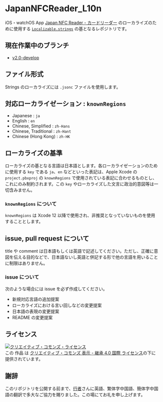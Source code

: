 # JapanNFCReader_L10n

iOS・watchOS App [Japan NFC Reader - カードリーダー](https://japannfcreader.tret.jp) のローカライズのために使用する [`Localizable.strings`](https://developer.apple.com/library/archive/documentation/Cocoa/Conceptual/LoadingResources/Strings/Strings.html) の基となるレポジトリです。


## 現在作業中のブランチ
- [v2.0-develop](https://github.com/treastrain/JapanNFCReader_L10n/tree/v2.0-develop)


## ファイル形式
Strings のローカライズには `.jsonc` ファイルを使用します。


## 対応ローカライゼーション : `knownRegions`
- Japanese : `ja`
- English : `en`
- Chinese, Simplified : `zh-Hans`
- Chinese, Traditional : `zh-Hant`
- Chinese (Hong Kong) : `zh-HK`


## ローカライズの基準
ローカライズの基となる言語は日本語とします。各ローカライゼーションのために使用する `key` である `ja`、`en` などといった表記は、Apple Xcode の `project.pbxproj` の `knownRegions` で使用されている表記に合わせるものとし、これにのみ制約されます。この `key` やローカライズした文言に政治的意図等は一切含みません。

### `knownRegions` について
`knownRegions` は Xcode 12 以降で使用され、非推奨となっていないものを使用することとします。


## issue, pull request について
title や comment は日本語もしくは英語で記述してください。ただし、正確に意図を伝える目的などで、日本語ないし英語と併記する形で他の言語を用いることに制限はありません。

### issue について
次のような場合には issue を必ず作成してください。
- 新規対応言語の追加提案
- ローカライズにおける言い回しなどの変更提案
- 日本語の表現の変更提案
- README の変更提案


## ライセンス
<a rel="license" href="http://creativecommons.org/licenses/by-sa/4.0/"><img alt="クリエイティブ・コモンズ・ライセンス" style="border-width:0" src="https://i.creativecommons.org/l/by-sa/4.0/88x31.png" /></a><br />この 作品 は <a rel="license" href="http://creativecommons.org/licenses/by-sa/4.0/">クリエイティブ・コモンズ 表示 - 継承 4.0 国際 ライセンス</a>の下に提供されています。


## 謝辞
このリポジトリを公開する前まで、[行者](https://github.com/w41k3rc0m)さんに英語、繁体字中国語、簡体字中国語の翻訳で多大なご協力を賜りました。この場にてお礼を申し上げます。
